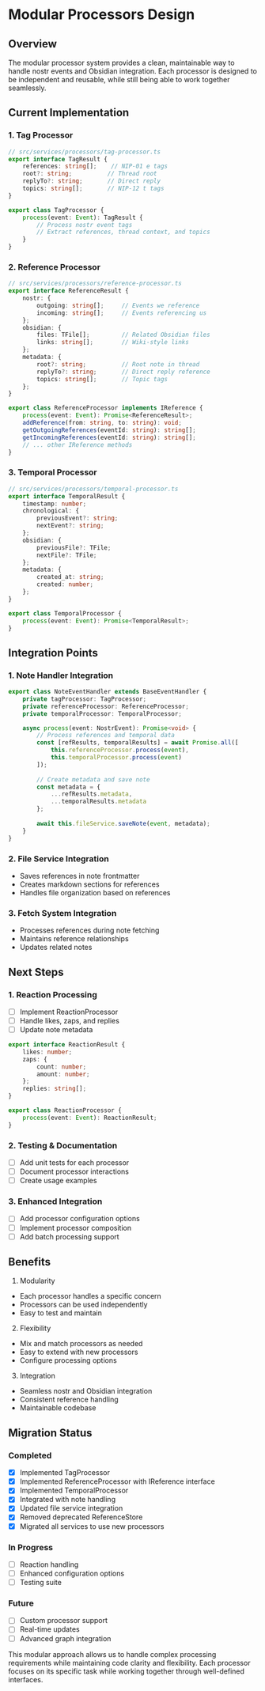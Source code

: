 # Modular Processors Design

## Overview

The modular processor system provides a clean, maintainable way to handle nostr events and Obsidian integration. Each processor is designed to be independent and reusable, while still being able to work together seamlessly.

## Current Implementation

### 1. Tag Processor
```typescript
// src/services/processors/tag-processor.ts
export interface TagResult {
    references: string[];    // NIP-01 e tags
    root?: string;          // Thread root
    replyTo?: string;       // Direct reply
    topics: string[];       // NIP-12 t tags
}

export class TagProcessor {
    process(event: Event): TagResult {
        // Process nostr event tags
        // Extract references, thread context, and topics
    }
}
```

### 2. Reference Processor
```typescript
// src/services/processors/reference-processor.ts
export interface ReferenceResult {
    nostr: {
        outgoing: string[];     // Events we reference
        incoming: string[];     // Events referencing us
    };
    obsidian: {
        files: TFile[];         // Related Obsidian files
        links: string[];        // Wiki-style links
    };
    metadata: {
        root?: string;          // Root note in thread
        replyTo?: string;       // Direct reply reference
        topics: string[];       // Topic tags
    };
}

export class ReferenceProcessor implements IReference {
    process(event: Event): Promise<ReferenceResult>;
    addReference(from: string, to: string): void;
    getOutgoingReferences(eventId: string): string[];
    getIncomingReferences(eventId: string): string[];
    // ... other IReference methods
}
```

### 3. Temporal Processor
```typescript
// src/services/processors/temporal-processor.ts
export interface TemporalResult {
    timestamp: number;
    chronological: {
        previousEvent?: string;
        nextEvent?: string;
    };
    obsidian: {
        previousFile?: TFile;
        nextFile?: TFile;
    };
    metadata: {
        created_at: string;
        created: number;
    };
}

export class TemporalProcessor {
    process(event: Event): Promise<TemporalResult>;
}
```

## Integration Points

### 1. Note Handler Integration
```typescript
export class NoteEventHandler extends BaseEventHandler {
    private tagProcessor: TagProcessor;
    private referenceProcessor: ReferenceProcessor;
    private temporalProcessor: TemporalProcessor;

    async process(event: NostrEvent): Promise<void> {
        // Process references and temporal data
        const [refResults, temporalResults] = await Promise.all([
            this.referenceProcessor.process(event),
            this.temporalProcessor.process(event)
        ]);
        
        // Create metadata and save note
        const metadata = {
            ...refResults.metadata,
            ...temporalResults.metadata
        };
        
        await this.fileService.saveNote(event, metadata);
    }
}
```

### 2. File Service Integration
- Saves references in note frontmatter
- Creates markdown sections for references
- Handles file organization based on references

### 3. Fetch System Integration
- Processes references during note fetching
- Maintains reference relationships
- Updates related notes

## Next Steps

### 1. Reaction Processing
- [ ] Implement ReactionProcessor
- [ ] Handle likes, zaps, and replies
- [ ] Update note metadata

```typescript
export interface ReactionResult {
    likes: number;
    zaps: {
        count: number;
        amount: number;
    };
    replies: string[];
}

export class ReactionProcessor {
    process(event: Event): ReactionResult;
}
```

### 2. Testing & Documentation
- [ ] Add unit tests for each processor
- [ ] Document processor interactions
- [ ] Create usage examples

### 3. Enhanced Integration
- [ ] Add processor configuration options
- [ ] Implement processor composition
- [ ] Add batch processing support

## Benefits

1. Modularity
- Each processor handles a specific concern
- Processors can be used independently
- Easy to test and maintain

2. Flexibility
- Mix and match processors as needed
- Easy to extend with new processors
- Configure processing options

3. Integration
- Seamless nostr and Obsidian integration
- Consistent reference handling
- Maintainable codebase

## Migration Status

### Completed
- [x] Implemented TagProcessor
- [x] Implemented ReferenceProcessor with IReference interface
- [x] Implemented TemporalProcessor
- [x] Integrated with note handling
- [x] Updated file service integration
- [x] Removed deprecated ReferenceStore
- [x] Migrated all services to use new processors

### In Progress
- [ ] Reaction handling
- [ ] Enhanced configuration options
- [ ] Testing suite

### Future
- [ ] Custom processor support
- [ ] Real-time updates
- [ ] Advanced graph integration

This modular approach allows us to handle complex processing requirements while maintaining code clarity and flexibility. Each processor focuses on its specific task while working together through well-defined interfaces.
